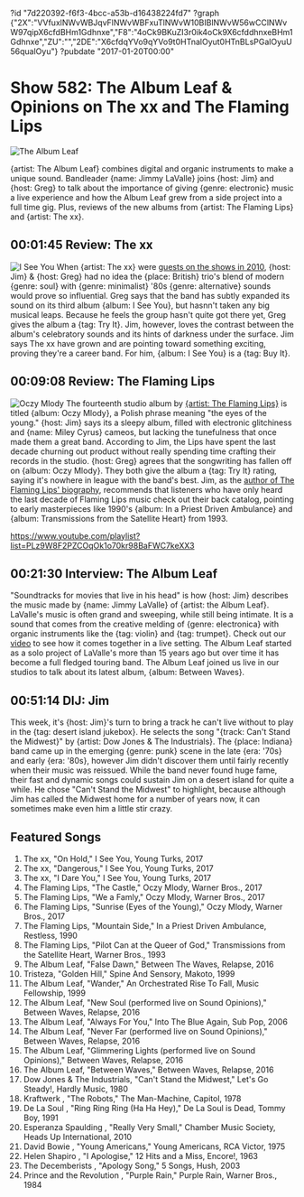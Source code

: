 ?id "7d220392-f6f3-4bcc-a53b-d16438224fd7"
?graph {"2X":"VVfuxlNWvWBJqvFlNWvWBFxuTlNWvW10BIBlNWvW56wCClNWvW97qipX6cfdBHm1Gdhnxe","F8":"4oCk9BKuZI3r0ik4oCk9X6cfddhnxeBHm1Gdhnxe","ZU":"","2DE":"X6cfdqYVo9qYVo9t0HTnalOyut0HTnBLsPGalOyuU56qualOyu"}
?pubdate "2017-01-20T00:00"

# Show 582: The Album Leaf & Opinions on The xx and The Flaming Lips

![The Album Leaf](https://static.soundopinions.org/images/2017/albumleaf_web.jpg)

{artist: The Album Leaf} combines digital and organic instruments to make a unique sound. Bandleader {name: Jimmy LaValle} joins {host: Jim} and {host: Greg} to talk about the importance of giving {genre: electronic} music a live experience and how the Album Leaf grew from a side project into a full time gig. Plus, reviews of the new albums from {artist: The Flaming Lips} and {artist: The xx}.

## 00:01:45 Review: The xx
![I See You](https://static.soundopinions.org/assets/582/2X0.jpg)
When {artist: The xx} were [guests on the shows in 2010](/show/233/), {host: Jim} & {host: Greg} had no idea the {place: British} trio's blend of modern {genre: soul} with {genre: minimalist} '80s {genre: alternative} sounds would prove so influential. Greg says that the band has subtly expanded its sound on its third album {album: I See You}, but hasnn't taken any big musical leaps. Because he feels the group hasn't quite got there yet, Greg gives the album a {tag: Try It}. Jim, however, loves the contrast between the album's celebratory sounds and its hints of darkness under the surface. Jim says The xx have grown and are pointing toward something exciting, proving they're a career band. For him, {album: I See You} is a {tag: Buy It}.

## 00:09:08 Review: The Flaming Lips
![Oczy Mlody](https://static.soundopinions.org/assets/582/F80.jpg)
The fourteenth studio album by [{artist: The Flaming Lips}](/show/94/) is titled {album: Oczy Mlody}, a Polish phrase meaning "the eyes of the young." {host: Jim} says its a sleepy album, filled with electronic glitchiness and {name: Miley Cyrus} cameos, but lacking the tunefulness that once made them a great band. According to Jim, the Lips have spent the last decade churning out product without really spending time crafting their records in the studio. {host: Greg} agrees that the songwriting has fallen off on {album: Oczy Mlody}. They both give the album a {tag: Try It} rating, saying it's nowhere in league with the band's best. Jim, as the [author of The Flaming Lips' biography](http://www.jimdero.com/LipsOpen.htm), recommends that listeners who have only heard the last decade of Flaming Lips music check out their back catalog, pointing to early masterpieces like 1990's {album: In a Priest Driven Ambulance} and {album: Transmissions from the Satellite Heart} from 1993.

https://www.youtube.com/playlist?list=PLz9W8F2PZCOqOk1o70kr98BaFWC7keXX3

## 00:21:30 Interview: The Album Leaf
"Soundtracks for movies that live in his head" is how {host: Jim} describes the music made by {name: Jimmy LaValle} of {artist: the Album Leaf}. LaValle's music is often grand and sweeping, while still being intimate. It is a sound that comes from the creative melding of {genre: electronica} with organic instruments like the {tag: violin} and {tag: trumpet}. Check out our [video](https://www.facebook.com/soundopinions/videos/10154034257491431/) to see how it comes together in a live setting. The Album Leaf started as a solo project of LaValle's more than 15 years ago but over time it has become a full fledged touring band. The Album Leaf joined us live in our studios to talk about its latest album, {album: Between Waves}. 

## 00:51:14 DIJ: Jim

This week, it's {host: Jim}'s turn to bring a track he can't live without to play in the {tag: desert island jukebox}. He selects the song "{track: Can't Stand the Midwest}" by {artist: Dow Jones & The Industrials}. The {place: Indiana} band came up in the emerging {genre: punk} scene in the late {era: '70s} and early {era: '80s}, however Jim didn't discover them until fairly recently when their music was reissued. While the band never found huge fame, their fast and dynamic songs could sustain Jim on a desert island for quite a while. He chose "Can't Stand the Midwest" to highlight, because although Jim has called the Midwest home for a number of years now, it can sometimes make even him a little stir crazy.


## Featured Songs


1. The xx, "On Hold," I See You, Young Turks, 2017
1. The xx, "Dangerous," I See You, Young Turks, 2017
1. The xx, "I Dare You," I See You, Young Turks, 2017
1. The Flaming Lips, "The Castle," Oczy Mlody, Warner Bros., 2017
1. The Flaming Lips, "We a Famly," Oczy Mlody, Warner Bros., 2017
1. The Flaming Lips, "Sunrise (Eyes of the Young)," Oczy Mlody, Warner Bros., 2017
1. The Flaming Lips, "Mountain Side," In a Priest Driven Ambulance, Restless, 1990
1. The Flaming Lips, "Pilot Can at the Queer of God," Transmissions from the Satellite Heart, Warner Bros., 1993
1. The Album Leaf, "False Dawn," Between The Waves, Relapse, 2016
1. Tristeza, "Golden Hill," Spine And Sensory, Makoto, 1999
1. The Album Leaf, "Wander," An Orchestrated Rise To Fall, Music Fellowship, 1999
1. The Album Leaf, "New Soul (performed live on Sound Opinions)," Between Waves, Relapse, 2016
1. The Album Leaf, "Always For You," Into The Blue Again, Sub Pop, 2006
1. The Album Leaf, "Never Far (performed live on Sound Opinions)," Between Waves, Relapse, 2016
1. The Album Leaf, "Glimmering Lights (performed live on Sound Opinions)," Between Waves, Relapse, 2016
1. The Album Leaf, "Between Waves," Between Waves, Relapse, 2016
1. Dow Jones & The Industrials, "Can't Stand the Midwest," Let's Go Steady!, Hardly Music, 1980
1. Kraftwerk , "The Robots," The Man-Machine, Capitol, 1978
1. De La Soul , "Ring Ring Ring (Ha Ha Hey)," De La Soul is Dead, Tommy Boy, 1991
1. Esperanza Spaulding , "Really Very Small," Chamber Music Society, Heads Up International, 2010
1. David Bowie , "Young Americans," Young Americans, RCA Victor, 1975
1. Helen Shapiro , "I Apologise," 12 Hits and a Miss, Encore!, 1963
1. The Decemberists , "Apology Song," 5 Songs, Hush, 2003
1. Prince and the Revolution , "Purple Rain," Purple Rain, Warner Bros., 1984

